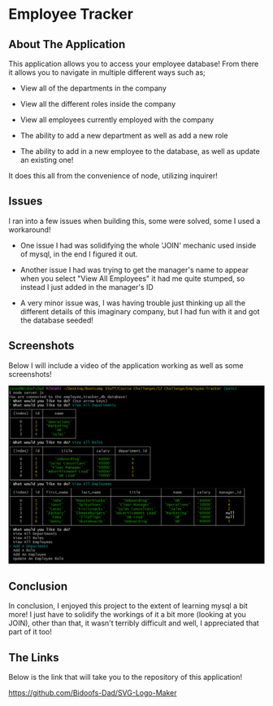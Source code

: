 # Employee Tracker


## About The Application

This application allows you to access your employee database! From there it allows you to navigate in multiple different ways such as;

* View all of the departments in the company

* View all the different roles inside the company

* View all employees currently employed with the company

* The ability to add a new department as well as add a new role

* The ability to add in a new employee to the database, as well as update an existing one!

It does this all from the convenience of node, utilizing inquirer!

## Issues

I ran into a few issues when building this, some were solved, some I used a workaround!

* One issue I had was solidifying the whole 'JOIN' mechanic used inside of mysql, in the end I figured it out.

* Another issue I had was trying to get the manager's name to appear when you select "View All Employees" it had me quite stumped, so instead I just added in the manager's ID

* A very minor issue was, I was having trouble just thinking up all the different details of this imaginary company, but I had fun with it and got the database seeded!

## Screenshots

Below I will include a video of the application working as well as some screenshots!

![Employee Tracker](./assets/Screenshot%201.png)



## Conclusion

In conclusion, I enjoyed this project to the extent of learning mysql a bit more! I just have to solidify the workings of it a bit more (looking at you JOIN), other than that, it wasn't terribly difficult and well, I appreciated that part of it too!

## The Links

Below is the link that will take you to the repository of this application!

https://github.com/Bidoofs-Dad/SVG-Logo-Maker